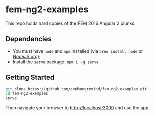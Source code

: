 # fem-ng2-examples
This repo holds hard copies of the FEM 2016 Angular 2 plunks.

## Dependencies
- You must have `node` and `npm` installed (via `brew install node` or [NodeJS.org](https://nodejs.org/en/));
- Install the `serve` package: `npm i -g serve`

## Getting Started

```bash
git clone https://github.com/onehungrymind/fem-ng2-examples.git
cd fem-ng2-examples
serve
```

Then navigate your browser to [http://localhost:3000](http://localhost:3000) and use the app.

